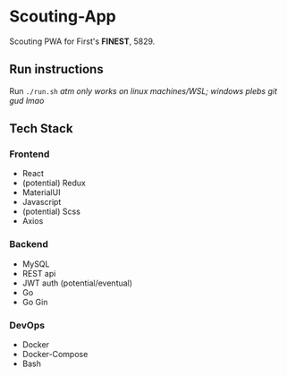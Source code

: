 # Scouting-App

Scouting PWA for First's **FINEST**, 5829.

## Run instructions

Run `./run.sh` *atm only works on linux machines/WSL; windows plebs git gud lmao*

## Tech Stack

### Frontend

- React
- (potential) Redux
- MaterialUI
- Javascript
- (potential) Scss
- Axios

### Backend

- MySQL
- REST api
- JWT auth (potential/eventual)
- Go
- Go Gin

### DevOps

- Docker
- Docker-Compose
- Bash
